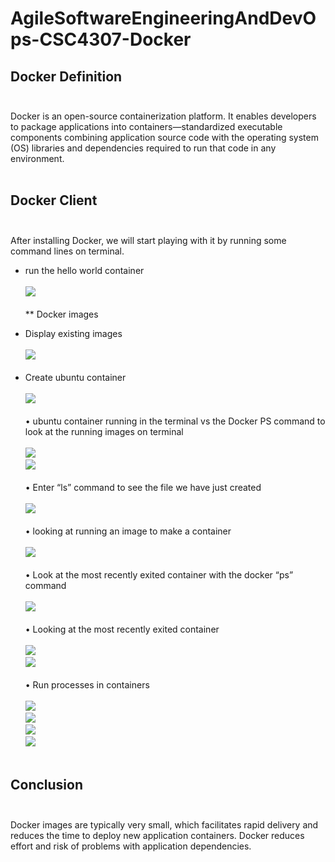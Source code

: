 # AgileSoftwareEngineeringAndDevOps-CSC4307-Docker <br />
## Docker Definition <br /><br />
Docker is an open-source containerization platform. It enables developers to package applications into containers—standardized executable components combining application source code with the operating system (OS) libraries and dependencies required to run that code in any environment. <br /> <br />
## Docker Client <br /><br />
After installing Docker, we will start playing with it by running some command lines on terminal. <br />
* run the hello world container <br /><br />
![](Screenshots/Picture1.png) <br /><br />
** Docker images
- Display existing images <br /><br />
![](Screenshots/Picture2.png) <br /><br />
- Create ubuntu container <br /><br />
![](Screenshots/Picture3.png) <br /><br />
•	ubuntu container running in the terminal vs the Docker PS command to look at the running images on terminal <br /><br />
![](Screenshots/Picture4.png) <br />
![](Screenshots/Picture5.png) <br /><br />
•	Enter “ls” command to see the file we have just created <br /><br />
![](Screenshots/Picture6.png) <br /><br />
•	looking at running an image to make a container <br /><br />
![](Screenshots/Picture7.png) <br /><br />
•	Look at the most recently exited container with the docker “ps” command <br /><br />
![](Screenshots/Picture8.png) <br /><br />
•	Looking at the most recently exited container <br /><br />
![](Screenshots/Picture9.png) <br />
![](Screenshots/Picture10.png) <br /><br />
•	Run processes in containers <br /><br />
![](Screenshots/Picture11.png) <br />
![](Screenshots/Picture12.png) <br />
![](Screenshots/Picture13.png) <br />
![](Screenshots/Picture14.png) <br /><br />
## Conclusion <br /><br />
Docker images are typically very small, which facilitates rapid delivery and reduces the time to deploy new application containers. Docker reduces effort and risk of problems with application dependencies. <br />
